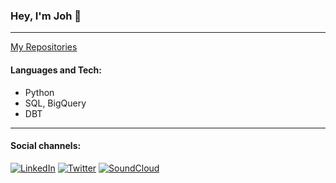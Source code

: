 ### Hey, I'm Joh 👋

---
[My Repositories](https://github.com/johakaishi?tab=repositories)

#### Languages and Tech:
- Python
- SQL, BigQuery
- DBT
---
#### Social channels:

[![LinkedIn](https://img.icons8.com/color/48/000000/linkedin.png)](https://www.linkedin.com/in/johakaishi/)
[![Twitter](https://img.icons8.com/color/48/000000/twitter.png)](https://twitter.com/johakaishi)
[![SoundCloud](https://img.icons8.com/color/48/000000/soundcloud.png)](https://soundcloud.com/sekio)
